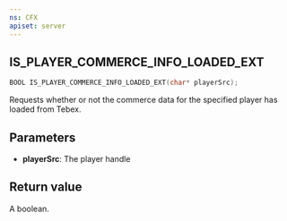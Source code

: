 ```yaml
---
ns: CFX
apiset: server
---
```

## IS_PLAYER_COMMERCE_INFO_LOADED_EXT

```c
BOOL IS_PLAYER_COMMERCE_INFO_LOADED_EXT(char* playerSrc);
```

Requests whether or not the commerce data for the specified player has loaded from Tebex.

## Parameters
* **playerSrc**: The player handle

## Return value
A boolean.